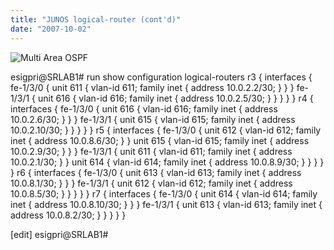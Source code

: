 ```yaml
---
title: "JUNOS logical-router (cont'd)"
date: "2007-10-02"
---
```


![Multi Area OSPF](https://sigitp.files.wordpress.com/2007/10/multiarea.jpg)

esigpri@SRLAB1# run show configuration logical-routers r3 { interfaces { fe-1/3/0 { unit 611 { vlan-id 611; family inet { address 10.0.2.2/30; } } } fe-1/3/1 { unit 616 { vlan-id 616; family inet { address 10.0.2.5/30; } } } } } r4 { interfaces { fe-1/3/0 { unit 616 { vlan-id 616; family inet { address 10.0.2.6/30; } } } fe-1/3/1 { unit 615 { vlan-id 615; family inet { address 10.0.2.10/30; } } } } } r5 { interfaces { fe-1/3/0 { unit 612 { vlan-id 612; family inet { address 10.0.8.6/30; } } unit 615 { vlan-id 615; family inet { address 10.0.2.9/30; } } } fe-1/3/1 { unit 611 { vlan-id 611; family inet { address 10.0.2.1/30; } } unit 614 { vlan-id 614; family inet { address 10.0.8.9/30; } } } } } r6 { interfaces { fe-1/3/0 { unit 613 { vlan-id 613; family inet { address 10.0.8.1/30; } } } fe-1/3/1 { unit 612 { vlan-id 612; family inet { address 10.0.8.5/30; } } } } } r7 { interfaces { fe-1/3/0 { unit 614 { vlan-id 614; family inet { address 10.0.8.10/30; } } } fe-1/3/1 { unit 613 { vlan-id 613; family inet { address 10.0.8.2/30; } } } } }

\[edit\] esigpri@SRLAB1#
